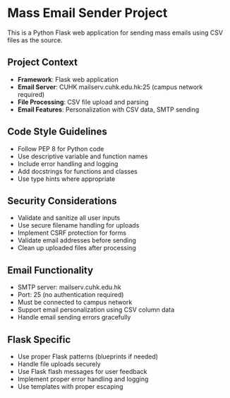 <!-- Use this file to provide workspace-specific custom instructions to Copilot. For more details, visit https://code.visualstudio.com/docs/copilot/copilot-customization#_use-a-githubcopilotinstructionsmd-file -->

# Mass Email Sender Project

This is a Python Flask web application for sending mass emails using CSV files as the source.

## Project Context

- **Framework**: Flask web application
- **Email Server**: CUHK mailserv.cuhk.edu.hk:25 (campus network required)
- **File Processing**: CSV file upload and parsing
- **Email Features**: Personalization with CSV data, SMTP sending

## Code Style Guidelines

- Follow PEP 8 for Python code
- Use descriptive variable and function names
- Include error handling and logging
- Add docstrings for functions and classes
- Use type hints where appropriate

## Security Considerations

- Validate and sanitize all user inputs
- Use secure filename handling for uploads
- Implement CSRF protection for forms
- Validate email addresses before sending
- Clean up uploaded files after processing

## Email Functionality

- SMTP server: mailserv.cuhk.edu.hk
- Port: 25 (no authentication required)
- Must be connected to campus network
- Support email personalization using CSV column data
- Handle email sending errors gracefully

## Flask Specific

- Use proper Flask patterns (blueprints if needed)
- Handle file uploads securely
- Use Flask flash messages for user feedback
- Implement proper error handling and logging
- Use templates with proper escaping
